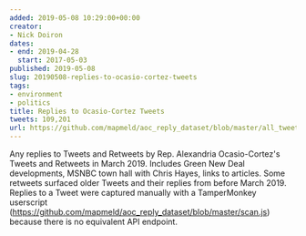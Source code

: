 ```yaml
---
added: 2019-05-08 10:29:00+00:00
creator:
- Nick Doiron
dates:
- end: 2019-04-28
  start: 2017-05-03
published: 2019-05-08
slug: 20190508-replies-to-ocasio-cortez-tweets
tags:
- environment
- politics
title: Replies to Ocasio-Cortez Tweets
tweets: 109,201
url: https://github.com/mapmeld/aoc_reply_dataset/blob/master/all_tweets/ids.csv
---
```


Any replies to Tweets and Retweets by Rep. Alexandria Ocasio-Cortez's Tweets and Retweets in March 2019. Includes Green New Deal developments, MSNBC town hall with Chris Hayes, links to articles. Some retweets surfaced older Tweets and their replies from before March 2019. Replies to a Tweet were captured manually with a TamperMonkey userscript (https://github.com/mapmeld/aoc_reply_dataset/blob/master/scan.js) because there is no equivalent API endpoint.
